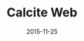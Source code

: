 ---
title: Calcite Web
site: http://esri.github.io/calcite-web
date: 2015-11-25
description: Product brand identity and front-end framework for Esri, including ArcGIS online properties. A complete, internally used framework has everything needed to quickly create Esri web projects.
---